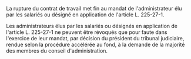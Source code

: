 La rupture du contrat de travail met fin au mandat de l'administrateur élu par les salariés ou désigné en application de l'article L. 225-27-1.



Les administrateurs élus par les salariés ou désignés en application de l'article L. 225-27-1 ne peuvent être révoqués que pour faute dans l'exercice de leur mandat, par décision du président du tribunal judiciaire, rendue selon la procédure accélérée au fond, à la demande de la majorité des membres du conseil d'administration.

